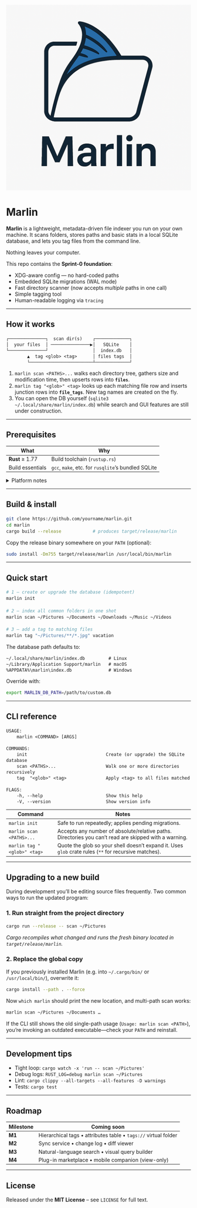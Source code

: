 ![Marlin Logo](https://raw.githubusercontent.com/PR0M3TH3AN/Marlin/refs/heads/main/assets/png/marlin_logo.png?token=GHSAT0AAAAAADDJQCM7EIFN3NMAIUGVOUQO2BE7YQA)

# Marlin

**Marlin** is a lightweight, metadata-driven file indexer you run on your own
machine. It scans folders, stores paths and basic stats in a local SQLite
database, and lets you tag files from the command line.

Nothing leaves your computer.

This repo contains the **Sprint-0 foundation**:

* XDG-aware config — no hard-coded paths  
* Embedded SQLite migrations (WAL mode)  
* Fast directory scanner (now accepts *multiple* paths in one call)  
* Simple tagging tool  
* Human-readable logging via `tracing`

---

## How it works

```text
┌──────────────┐  scan dir(s)    ┌─────────────┐
│  your files  │ ───────────────▶│   SQLite    │
└──────────────┘                 │  index.db   │
        ▲  tag <glob> <tag>      │ files tags  │
        └────────────────────────┴─────────────┘
````

1. `marlin scan <PATHS>...` walks each directory tree, gathers size and
   modification time, then upserts rows into **`files`**.
2. `marlin tag "<glob>" <tag>` looks up each matching file row and inserts
   junction rows into **`file_tags`**. New tag names are created on the fly.
3. You can open the DB yourself
   (`sqlite3 ~/.local/share/marlin/index.db`) while search and GUI features
   are still under construction.

---

## Prerequisites

| What             | Why                                                 |
| ---------------- | --------------------------------------------------- |
| **Rust** ≥ 1.77  | Build toolchain (`rustup.rs`)                       |
| Build essentials | `gcc`, `make`, etc. for `rusqlite`’s bundled SQLite |

<details><summary>Platform notes</summary>

### Windows

`rustup-init.exe` installs MSVC build tools automatically.

### macOS

```bash
xcode-select --install        # command-line tools
```

### Linux (Debian / Ubuntu)

```bash
sudo apt install build-essential
```

or on Fedora / RHEL

```bash
sudo dnf groupinstall "Development Tools"
```

</details>

---

## Build & install

```bash
git clone https://github.com/yourname/marlin.git
cd marlin
cargo build --release            # produces target/release/marlin
```

Copy the release binary somewhere on your `PATH` (optional):

```bash
sudo install -Dm755 target/release/marlin /usr/local/bin/marlin
```

---

## Quick start

```bash
# 1 – create or upgrade the database (idempotent)
marlin init

# 2 – index all common folders in one shot
marlin scan ~/Pictures ~/Documents ~/Downloads ~/Music ~/Videos

# 3 – add a tag to matching files
marlin tag "~/Pictures/**/*.jpg" vacation
```

The database path defaults to:

```
~/.local/share/marlin/index.db         # Linux
~/Library/Application Support/marlin   # macOS
%APPDATA%\marlin\index.db              # Windows
```

Override with:

```bash
export MARLIN_DB_PATH=/path/to/custom.db
```

---

## CLI reference

```text
USAGE:
    marlin <COMMAND> [ARGS]

COMMANDS:
    init                              Create (or upgrade) the SQLite database
    scan <PATHS>...                   Walk one or more directories recursively
    tag  "<glob>" <tag>               Apply <tag> to all files matched

FLAGS:
    -h, --help                        Show this help
    -V, --version                     Show version info
```

| Command                     | Notes                                                                                                 |
| --------------------------- | ----------------------------------------------------------------------------------------------------- |
| `marlin init`               | Safe to run repeatedly; applies pending migrations.                                                   |
| `marlin scan <PATHS>...`    | Accepts any number of absolute/relative paths. Directories you can’t read are skipped with a warning. |
| `marlin tag "<glob>" <tag>` | Quote the glob so your shell doesn’t expand it. Uses `glob` crate rules (`**` for recursive matches). |

---

## Upgrading to a new build

During development you’ll be editing source files frequently. Two common ways
to run the updated program:

### 1. Run straight from the project directory

```bash
cargo run --release -- scan ~/Pictures
```

*Cargo recompiles what changed and runs the fresh binary located in
`target/release/marlin`.*

### 2. Replace the global copy

If you previously installed Marlin (e.g. into `~/.cargo/bin/` or `/usr/local/bin/`),
overwrite it:

```bash
cargo install --path . --force
```

Now `which marlin` should print the new location, and multi-path scan works:

```bash
marlin scan ~/Pictures ~/Documents …
```

If the CLI still shows the old single-path usage (`Usage: marlin scan <PATH>`),
you’re invoking an outdated executable—check your `PATH` and reinstall.

---

## Development tips

* Tight loop: `cargo watch -x 'run -- scan ~/Pictures'`
* Debug logs: `RUST_LOG=debug marlin scan ~/Pictures`
* Lint: `cargo clippy --all-targets --all-features -D warnings`
* Tests: `cargo test`

---

## Roadmap

| Milestone | Coming soon                                                     |
| --------- | --------------------------------------------------------------- |
| **M1**    | Hierarchical tags • attributes table • `tags://` virtual folder |
| **M2**    | Sync service • change log • diff viewer                         |
| **M3**    | Natural-language search • visual query builder                  |
| **M4**    | Plug-in marketplace • mobile companion (view-only)              |

---

## License

Released under the **MIT License** – see `LICENSE` for full text.


